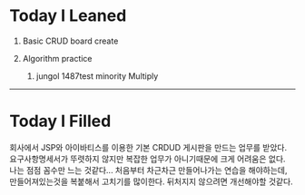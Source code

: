 Today I Leaned
=======

1. Basic CRUD board create

1. Algorithm practice
    1. jungol 1487test minority Multiply
  
  
  ******************
  
  
Today I Filled
=======

회사에서 JSP와 아이바티스를 이용한 기본 CRDUD 게시판을 만드는 업무를 받았다. 
요구사항명세서가 뚜렷하지 않지만 복잡한 업무가 아니기때문에 크게 어려움은 없다.   
나는 점점 꼼수만 느는 것같다... 처음부터 차근차근 만들어나가는 연습을 해야하는데, 만들어져있는것을 복붙해서 고치기를 많이한다.
뒤처지지 않으려면 개선해야할 것같다.
